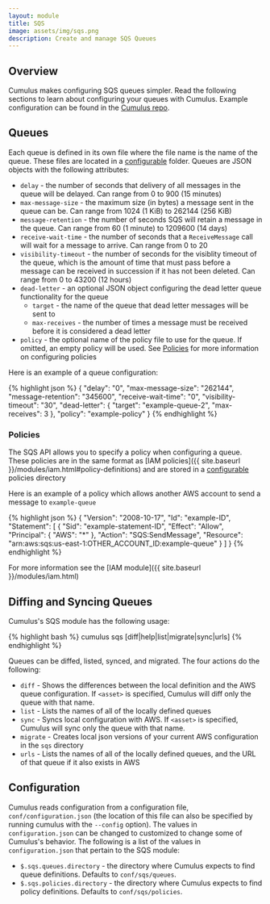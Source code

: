 ```yaml
---
layout: module
title: SQS
image: assets/img/sqs.png
description: Create and manage SQS Queues
---
```

Overview
--------
Cumulus makes configuring SQS queues simpler. Read the following sections to learn about configuring your queues with Cumulus. Example configuration can be found in the [Cumulus repo](https://github.com/lucidsoftware/cumulus).


Queues
---------------------

Each queue is defined in its own file where the file name is the name of the queue. These files are located in a [configurable](#configuration) folder. Queues are JSON objects with the following attributes:

* `delay` - the number of seconds that delivery of all messages in the queue will be delayed. Can range from 0 to 900 (15 minutes)
* `max-message-size` - the maximum size (in bytes) a message sent in the queue can be. Can range from 1024 (1 KiB) to 262144 (256 KiB)
* `message-retention` - the number of seconds SQS will retain a message in the queue. Can range from 60 (1 minute) to 1209600 (14 days)
* `receive-wait-time` - the number of seconds that a `ReceiveMessage` call will wait for a message to arrive. Can range from 0 to 20
* `visibility-timeout` - the number of seconds for the visiblity timeout of the queue, which is the amount of time that must pass before a message can be received in succession if it has not been deleted.  Can range from 0 to 43200 (12 hours)
* `dead-letter` - an optional JSON object configuring the dead letter queue functionality for the queue
  * `target` - the name of the queue that dead letter messages will be sent to
  * `max-receives` - the number of times a message must be received before it is considered a dead letter
* `policy` - the optional name of the policy file to use for the queue. If omitted, an empty policy will be used. See [Policies](#policies) for more information on configuring policies

Here is an example of a queue configuration:

{% highlight json %}
{
  "delay": "0",
  "max-message-size": "262144",
  "message-retention": "345600",
  "receive-wait-time": "0",
  "visibility-timeout": "30",
  "dead-letter": {
    "target": "example-queue-2",
    "max-receives": 3
  },
  "policy": "example-policy"
}
{% endhighlight %}


### Policies

The SQS API allows you to specify a policy when configuring a queue. These policies are in the same format as [IAM policies]({{ site.baseurl }}/modules/iam.html#policy-definitions) and are stored in a [configurable](#configuration) policies directory

Here is an example of a policy which allows another AWS account to send a message to `example-queue`

{% highlight json %}
{
  "Version": "2008-10-17",
  "Id": "example-ID",
  "Statement": [
    {
      "Sid": "example-statement-ID",
      "Effect": "Allow",
      "Principal": {
        "AWS": "*"
      },
      "Action": "SQS:SendMessage",
      "Resource": "arn:aws:sqs:us-east-1:OTHER_ACCOUNT_ID:example-queue"
    }
  ]
}
{% endhighlight %}

For more information see the [IAM module]({{ site.baseurl }}/modules/iam.html)


Diffing and Syncing Queues
------------------------------

Cumulus's SQS module has the following usage:

{% highlight bash %}
cumulus sqs [diff|help|list|migrate|sync|urls] <asset>
{% endhighlight %}

Queues can be diffed, listed, synced, and migrated. The four actions do the following:

* `diff` - Shows the differences between the local definition and the AWS queue configuration. If `<asset>` is specified, Cumulus will diff only the queue with that name.
* `list` - Lists the names of all of the locally defined queues
* `sync` - Syncs local configuration with AWS. If `<asset>` is specified, Cumulus will sync only the queue with that name.
* `migrate` - Creates local json versions of your current AWS configuration in the `sqs` directory
* `urls` - Lists the names of all of the locally defined queues, and the URL of that queue if it also exists in AWS


Configuration
-------------
Cumulus reads configuration from a configuration file, `conf/configuration.json` (the location of this file can also be specified by running cumulus with the `--config` option). The values in `configuration.json` can be changed to customized to change some of Cumulus's behavior. The following is a list of the values in `configuration.json` that pertain to the SQS module:

* `$.sqs.queues.directory` - the directory where Cumulus expects to find queue definitions. Defaults to `conf/sqs/queues`.
* `$.sqs.policies.directory` - the directory where Cumulus expects to find policy definitions. Defaults to `conf/sqs/policies`.